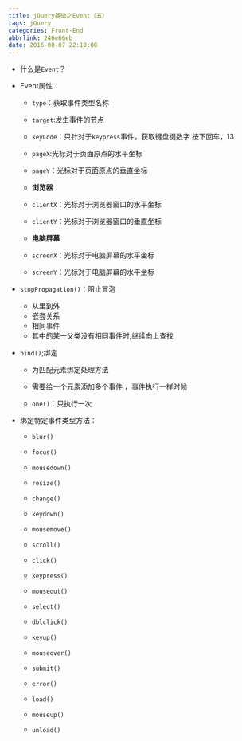 ```yaml
---
title: jQuery基础之Event（五）
tags: jQuery
categories: Front-End
abbrlink: 246e66eb
date: 2016-08-07 22:10:08
---
```


- 什么是`Event`？
<!--more-->
- Event属性：
	- `type`：获取事件类型名称
	- `target`:发生事件的节点
	- `keyCode`：只针对于`keypress`事件，获取键盘键数字 按下回车，13 

	- `pageX`:光标对于页面原点的水平坐标 
	- `pageY`：光标对于页面原点的垂直坐标 

	-  **浏览器**

	- `clientX`：光标对于浏览器窗口的水平坐标 
	- `clientY`：光标对于浏览器窗口的垂直坐标
	
	-  **电脑屏幕**

	- `screenX`：光标对于电脑屏幕的水平坐标    
	- `screenY`：光标对于电脑屏幕的水平坐标 

- `stopPropagation()`：阻止冒泡
	- 从里到外
	- 嵌套关系
	- 相同事件
	- 其中的某一父类没有相同事件时,继续向上查找

- `bind()`;绑定
	- 为匹配元素绑定处理方法

	- 需要给一个元素添加多个事件 ，事件执行一样时候
   - `one()`：只执行一次         


- 绑定特定事件类型方法：
	
  - `blur()` 

  - `focus()` 

  - `mousedown()`

  - `resize()` 

  - `change()` 

  - `keydown()` 

  - `mousemove()` 

  - `scroll()`

  - `click()` 

  - `keypress()`

  - `mouseout()` 

  - `select()` 

  - `dblclick()` 

  - `keyup()` 

  - `mouseover()` 

  - `submit()`

  - `error()` 

  - `load()` 

  - `mouseup()` 

  - `unload()`

	
